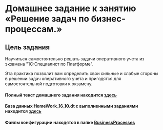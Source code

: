 # Домашнее задание к занятию «Решение задач по бизнес-процессам.»

## Цель задания

Научиться самостоятельно решать задачи оперативного учета из экзамена "1С:Специалист по Платформе".

Эта практика позволит вам определить свои сильные и слабые стороны в решении задач оперативного учета и пригодятся для самостоятельной подготовки к экзамену.

#### Полный текст домашнего задания находится [здесь](https://github.com/ObzhigalovSV/Netology_BusinessProcesses/blob/main/homework-16-10.md)
#### База данных HomeWork_16_10.dt с выполненными заданиями находится [здесь](https://github.com/ObzhigalovSV/Netology_BusinessProcesses/blob/main/homework-16-10.dt)
#### Файлы конфигурации находятся в папке [BusinessProcesses](https://github.com/ObzhigalovSV/Netology_BusinessProcesses/tree/main/BusinessProcesses)
